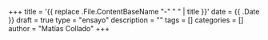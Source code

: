 +++
title = '{{ replace .File.ContentBaseName "-" " " | title }}'
date = {{ .Date }}
draft = true
type = "ensayo"
description = ""
tags = []
categories = []
author = "Matías Collado"
+++

